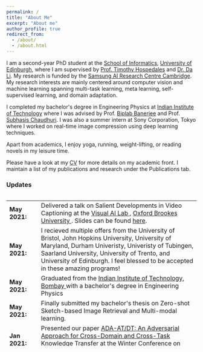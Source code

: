 ```yaml
---
permalink: /
title: "About Me"
excerpt: "About me"
author_profile: true
redirect_from: 
  - /about/
  - /about.html
---
```


I am a second-year PhD student at the [School of Informatics](https://www.ed.ac.uk/informatics), [University of Edinburgh](https://www.ed.ac.uk/), where I am supervised by [Prof. Timothy Hospedales](https://homepages.inf.ed.ac.uk/thospeda/) and [Dr. Da Li](https://scholar.google.com/citations?user=RPvaE3oAAAAJ&hl=en). My research is funded by the [Samsung AI Research Centre Cambridge](https://research.samsung.com/aicenter_cambridge). My research interests are mainly centered around computer vision and machine learning spanning multi-task learning, meta learning, self-supervised learning, and domain adaptation.


I completed my bachelor's degree in Engineering Physics at [Indian Institute of Technology](https://www.iitb.ac.in) where I was advised by Prof. [Biplab Banerjee](https://biplab-banerjee.github.io/) and Prof. [Subhasis Chaudhuri](https://www.ee.iitb.ac.in/~sc/main/main.html). I was also a summer intern at Sony Corporation, Tokyo where I worked on real-time image compression using deep learning techniques. 


Apart from academics, I enjoy yoga, running, weight-lifting, or reading novels in my leisure time.


Please have a look at my [CV](https://drive.google.com/file/d/1O8qUcbYJ5tNEUPUO-rjULhWeiLQjRpCn/view?usp=sharing) for more details on my academic front. I maintain a list of my publications and research  under the Publications tab.  


### Updates

<div style="height:400px;overflow:auto">
<table rules=none style="border:0 none;">
<col width="100px">
<col width="636px">

<tr><td style="border:0 none;"><b>May 2021:</b></td><td style="border:0 none;">Delivered a talk on Salient Developments in Video Captioning at the <a href="https://cms.brookes.ac.uk/staff/FabioCuzzolin/"> Visual AI Lab </a>, <a href="https://www.brookes.ac.uk/"> Oxford Brookes University </a>. Slides can be found <a href="/files/Visual_AI_Lab_Video_Captioning.pdf"> here</a>.</td></tr>
<tr><td style="border:0 none;"><b>May 2021:</b></td><td style="border:0 none;">I recieved multiple offers from the University of Bristol, John Hopkins University, University of Maryland, Durham Univeristy, Univeristy of Tubingen, Saarland University, University of Trento, and University of Edinburgh. I feel blessed to be accepted in these amazing programs!</td></tr>
<tr><td style="border:0 none;"><b>May 2021:</b></td><td style="border:0 none;">Graduated from the <a href="https://www.iitb.ac.in/"> Indian Institute of Technology, Bombay </a> with a bachelor's degree in Engineering Physics</td></tr>
<tr><td style="border:0 none;"><b>May 2021:</b></td><td style="border:0 none;">Finally submitted my bachelor's thesis on Zero-shot Sketch-based Image Retrieval and Multi-modal learning.
<tr><td style="border:0 none;"><b>Jan 2021:</b></td><td style="border:0 none;">Presented our paper <a href="https://arxiv.org/pdf/2010.01999"> ADA-AT/DT: An Adversarial Approach for Cross-Domain and Cross-Task Knowledge Transfer </a> at the Winter Conference on Applications in Computer Vision (WACV) 2021 </td></tr>
<tr><td style="border:0 none;"><b>Jan 2021:</b></td><td style="border:0 none;">Presented our paper <a href="https://openaccess.thecvf.com/content/WACV2021/papers/Chavhan_ADA-ATDT_An_Adversarial_Approach_for_Cross-Domain_and_Cross-Task_Knowledge_Transfer_WACV_2021_paper.pdf"> A Novel Actor Dual-Critic Model for Remote Sensing Image Captioning</a> at the Internation Conference on Pattern Recognition (ICPR) 2021 </td></tr>
<tr><td style="border:0 none;"><b>Aug 2020:</b></td><td style="border:0 none;">Completed my remote internship at the Tokyo Laboratories, Sony Corporation working on Deep Learning Techniques for Image Compression. Please have a look at my final <a href="/files/sony_report.pdf"> presentation </a>.</td></tr>
<tr><td style="border:0 none;"><b> Dec 2019:</b></td><td style="border:0 none;"> Attended the National conference on Computer Vision Pattern Recognition, Image Processing and Graphics 2019, Hubli, Karnataka. It was a really great experience!</td></tr>
<tr><td style="border:0 none;"><b> June 2019:</b></td><td style="border:0 none;"> I received an AP grade for the course "Machine Learning for Remote sensing - II", for being in top 1%.</td></tr>
<tr><td style="border:0 none;"><b> April 2019:</b></td><td style="border:0 none;"> Gave a talk on the topic Generative Adversarial Networks on Image Style Transfer  under Reflections, Web and Coding Club, IIT Bombay </td></tr>
<tr><td style="border:0 none;"><b> May 2018:</b></td><td style="border:0 none;"> Awarded the Technical Freshman of the Year in IIT Bombay! </td></tr>

